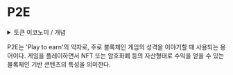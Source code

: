 # P2E

<details>

<summary>토큰 이코노미 / 개념</summary>



</details>

P2E는 'Play to earn'의 약자로, 주로 블록체인 게임의 성격을 이야기할 때 사용되는 용어이다. 게임을 플레이하면서 NFT 또는 암호화폐 등의 자산형태로 수익을 얻을 수 있는 블록체인 기반 콘텐츠의 특성을 의미한다.
